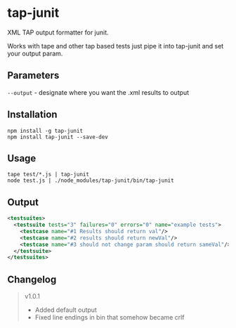 # tap-junit

XML TAP output formatter for junit.

Works with tape and other tap based tests just pipe it into tap-junit and set your output param.

## Parameters

`--output` - designate where you want the .xml results to output

## Installation

~~~ text
npm install -g tap-junit
npm install tap-junit --save-dev
~~~

## Usage

~~~ text
tape test/*.js | tap-junit
node test.js | ./node_modules/tap-junit/bin/tap-junit
~~~

## Output

```xml
<testsuites>
  <testsuite tests="3" failures="0" errors="0" name="example tests">
    <testcase name="#1 Results should return val"/>
    <testcase name="#2 results should return newVal"/>
    <testcase name="#3 should not change param should return sameVal"/>
  </testsuite>
</testsuites>
```

## Changelog
> v1.0.1
> - Added default output
> - Fixed line endings in bin that somehow became crlf
